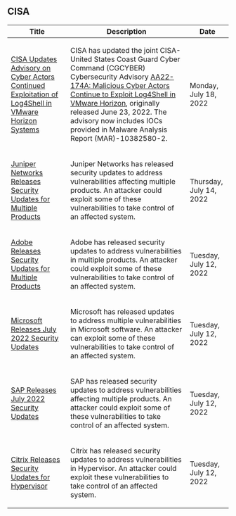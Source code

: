 ## CISA
|Title|Description|Date|
|---|---|---|
| [CISA Updates Advisory on Cyber Actors Continued Exploitation of Log4Shell in VMware Horizon Systems](https://www.cisa.gov/uscert/ncas/current-activity/2022/07/18/cisa-updates-advisory-cyber-actors-continued-exploitation) | <p>CISA has updated the joint CISA-United States Coast Guard Cyber Command (CGCYBER) Cybersecurity Advisory <a href="https://www.cisa.gov/uscert/ncas/alerts/aa22-174a">AA22-174A: Malicious Cyber Actors Continue to Exploit Log4Shell in VMware Horizon</a>, originally released June 23, 2022. The advisory now includes IOCs provided in Malware Analysis Report (MAR)-10382580-2.</p> | Monday, July 18, 2022 |
| [Juniper Networks Releases Security Updates for Multiple Products ](https://www.cisa.gov/uscert/ncas/current-activity/2022/07/14/juniper-networks-releases-security-updates-multiple-products-1) | <p>Juniper Networks has released security updates to address vulnerabilities affecting multiple products. An attacker could exploit some of these vulnerabilities to take control of an affected system. </p> | Thursday, July 14, 2022 |
| [Adobe Releases Security Updates for Multiple Products](https://www.cisa.gov/uscert/ncas/current-activity/2022/07/12/adobe-releases-security-updates-multiple-products) | <p>Adobe has released security updates to address vulnerabilities in multiple products. An attacker could exploit some of these vulnerabilities to take control of an affected system. </p> | Tuesday, July 12, 2022 |
| [Microsoft Releases July 2022 Security Updates](https://www.cisa.gov/uscert/ncas/current-activity/2022/07/12/microsoft-releases-july-2022-security-updates) | <p>Microsoft has released updates to address multiple vulnerabilities in Microsoft software. An attacker can exploit some of these vulnerabilities to take control of an affected system.</p> | Tuesday, July 12, 2022 |
| [SAP Releases July 2022 Security Updates](https://www.cisa.gov/uscert/ncas/current-activity/2022/07/12/sap-releases-july-2022-security-updates) | <p>SAP has released security updates to address vulnerabilities affecting multiple products. An attacker could exploit some of these vulnerabilities to take control of an affected system.</p> | Tuesday, July 12, 2022 |
| [Citrix Releases Security Updates for Hypervisor](https://www.cisa.gov/uscert/ncas/current-activity/2022/07/12/citrix-releases-security-updates-hypervisor) | <p>Citrix has released security updates to address vulnerabilities in Hypervisor. An attacker could exploit these vulnerabilities to take control of an affected system.</p> | Tuesday, July 12, 2022 |
